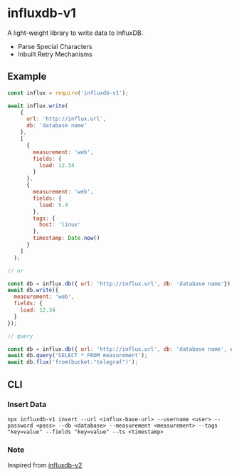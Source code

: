 # influxdb-v1

A light-weight library to write data to InfluxDB.

- Parse Special Characters
- Inbuilt Retry Mechanisms

## Example

```javascript
const influx = require('influxdb-v1');

await influx.write(
    {
      url: 'http://influx.url',
      db: 'database name'
    },
    [
      {
        measurement: 'web',
        fields: {
          load: 12.34
        }
      },
      {
        measurement: 'web',
        fields: {
          load: 5.4
        },
        tags: {
          host: 'linux'
        },
        timestamp: Date.now()
      }
    ]
  );

// or

const db = influx.db({ url: 'http://influx.url', db: 'database name'});
await db.write({
  measurement: 'web',
  fields: {
    load: 12.34
  }
});

// query

const db = influx.db({ url: 'http://influx.url', db: 'database name', username: 'user', password: 'pass' });
await db.query('SELECT * FROM measurement');
await db.flux('from(bucket:"telegraf")');
```

## CLI

### Insert Data

```shell
npx influxdb-v1 insert --url <influx-base-url> --username <user> --password <pass> --db <database> --measurement <measurement> --tags "key=value" --fields "key=value" --ts <timestamp>
```

### Note

Inspired from [influxdb-v2](https://www.npmjs.com/package/influxdb-v2)
